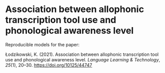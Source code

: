 # Association between allophonic transcription tool use and phonological awareness level
Reproducible models for the paper:

Łodzikowski, K. (2021). Association between allophonic transcription tool use and phonological awareness level. *Language Learning & Technology*, *25*(1), 20–30. https://doi.org/10125/44747
